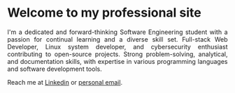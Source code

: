 # Welcome to my professional site

<p align='justify'>
I'm a dedicated and forward-thinking Software Engineering student with a passion for continual learning and a diverse skill set. Full-stack Web Developer, Linux system developer, and cybersecurity enthusiast contributing to open-source projects. Strong problem-solving, analytical, and documentation skills, with expertise in various programming languages and software development tools.</p>

Reach me at [Linkedin](https://www.linkedin.com/in/rodolfo-neves-937324158/) or  [personal email](dev_developer@outlook.com).

